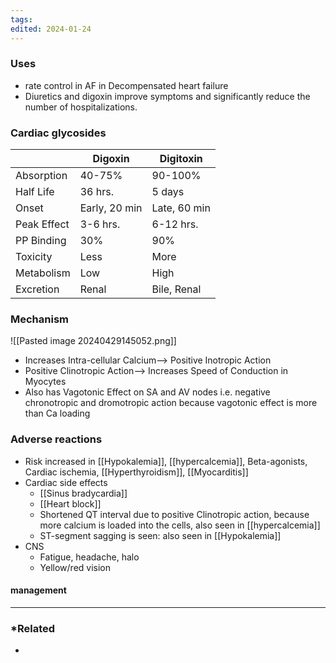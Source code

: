 ```yaml
---
tags: 
edited: 2024-01-24
---
```

### Uses
- rate control in AF in Decompensated heart failure 
- Diuretics and digoxin improve symptoms and significantly reduce the number of hospitalizations.

### Cardiac glycosides

|             | Digoxin       | Digitoxin    |
| ----------- | ------------- | ------------ |
| Absorption  | 40-75%        | 90-100%      |
| Half Life   | 36 hrs.       | 5 days       |
| Onset       | Early, 20 min | Late, 60 min |
| Peak Effect | 3-6 hrs.      | 6-12 hrs.    |
| PP Binding  | 30%           | 90%          |
| Toxicity    | Less          | More         |
| Metabolism  | Low           | High         |
| Excretion   | Renal         | Bile, Renal  |
### Mechanism
![[Pasted image 20240429145052.png]]
- Increases Intra-cellular Calcium–> Positive Inotropic Action
- Positive Clinotropic Action–> Increases Speed of Conduction in Myocytes
- Also has Vagotonic Effect on SA and AV nodes i.e. negative chronotropic and dromotropic action because vagotonic effect is more than Ca loading

### Adverse reactions
- Risk increased in [[Hypokalemia]], [[hypercalcemia]], Beta-agonists, Cardiac ischemia, [[Hyperthyroidism]], [[Myocarditis]] 
- Cardiac side effects
	- [[Sinus bradycardia]] 
	- [[Heart block]]
	- Shortened QT interval due to positive Clinotropic action, because more calcium is loaded into the cells, also seen in [[hypercalcemia]] 
	- ST-segment sagging is seen: also seen in [[Hypokalemia]] 
- CNS
	- Fatigue, headache, halo
	- Yellow/red vision

#### management

---
### *Related
- 